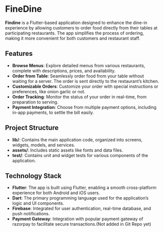 # FineDine

**Findine** is a Flutter-based application designed to enhance the dine-in experience by allowing customers to order food directly from their tables at participating restaurants. The app simplifies the process of ordering, making it more convenient for both customers and restaurant staff.


## Features

- **Browse Menus**: Explore detailed menus from various restaurants, complete with descriptions, prices, and availability.
- **Order from Table**: Seamlessly order food from your table without waiting for a server. The order is sent directly to the restaurant’s kitchen.
- **Customizable Orders**: Customize your order with special instructions or preferences, like onion garlic or not.
- **Order Tracking**: Monitor the status of your order in real-time, from preparation to serving.
- **Payment Integration**: Choose from multiple payment options, including in-app payments, to settle the bill easily.

## Project Structure

- **lib/**: Contains the main application code, organized into screens, widgets, models, and services.
- **assets/**: Includes static assets like fonts and data files.
- **test/**: Contains unit and widget tests for various components of the application.

## Technology Stack

- **Flutter**: The app is built using Flutter, enabling a smooth cross-platform experience for both Android and iOS users.
- **Dart**: The primary programming language used for the application’s logic and UI components.
- **Firebase**: Integrated for user authentication, real-time database, and push notifications.
- **Payment Gateway**: Integration with popular payment gateway of razorpay to facilitate secure transactions.(Not added in Git Repo yet)

